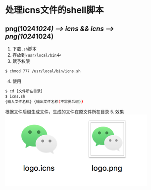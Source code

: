 # 处理icns文件的shell脚本
## png(1024*1024) --> icns && icns --> png(1024*1024)
1. 下载`.sh`脚本
2. 存放到`/usr/local/bin`中
3. 赋予权限
```sh
$ chmod 777 /usr/local/bin/icns.sh
```
4. 使用
```sh
$ cd {文件所在目录}
$ icns.sh
{输入文件名称} {输出文件名称(不需要后缀)}
```
根据文件后缀生成文件，生成的文件在原文件所在目录
5. 效果
![img](./demo.png)
